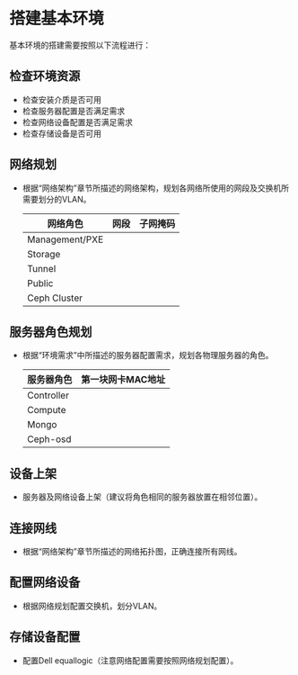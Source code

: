 # 搭建基本环境

基本环境的搭建需要按照以下流程进行：

## 检查环境资源

* 检查安装介质是否可用
* 检查服务器配置是否满足需求
* 检查网络设备配置是否满足需求
* 检查存储设备是否可用

## 网络规划

* 根据“网络架构”章节所描述的网络架构，规划各网络所使用的网段及交换机所需要划分的VLAN。

  |网络角色|网段|子网掩码|
  |----|----|----|
  |Management/PXE|||
  |Storage|||
  |Tunnel|||
  |Public|||
  |Ceph Cluster|||

## 服务器角色规划

* 根据“环境需求”中所描述的服务器配置需求，规划各物理服务器的角色。

  |服务器角色|第一块网卡MAC地址|
  |----|----|
  |Controller||
  |Compute||
  |Mongo||
  |Ceph-osd||

## 设备上架

* 服务器及网络设备上架（建议将角色相同的服务器放置在相邻位置）。

## 连接网线

* 根据“网络架构”章节所描述的网络拓扑图，正确连接所有网线。

## 配置网络设备

* 根据网络规划配置交换机，划分VLAN。

## 存储设备配置

* 配置Dell equallogic（注意网络配置需要按照网络规划配置）。

